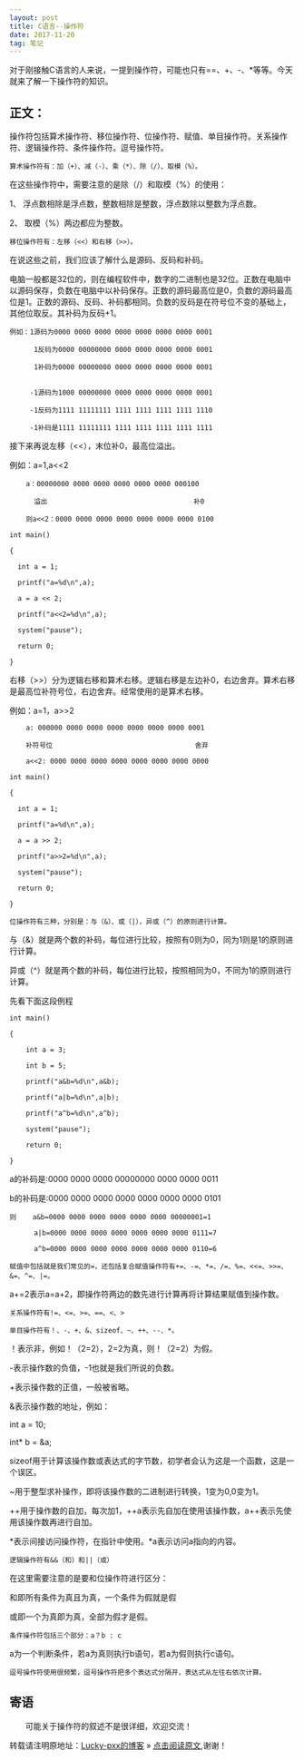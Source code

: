 ```yaml
---
layout: post
title: C语言--操作符 
date: 2017-11-20 
tag: 笔记
---   
```


对于刚接触C语言的人来说，一提到操作符，可能也只有==、+、-、*等等。今天就来了解一下操作符的知识。

## 正文：

操作符包括算术操作符、移位操作符、位操作符、赋值、单目操作符。关系操作符、逻辑操作符、条件操作符。逗号操作符。

```
算术操作符有：加（+）、减（-）、乘（*）、除（/）、取模（%）。
```

在这些操作符中，需要注意的是除（/）和取模（%）的使用：

1、 浮点数相除是浮点数，整数相除是整数，浮点数除以整数为浮点数。

2、 取模（%）两边都应为整数。

```
移位操作符有：左移（<<）和右移（>>）。
```

在说这些之前，我们应该了解什么是源码、反码和补码。

电脑一般都是32位的，则在编程软件中，数字的二进制也是32位。正数在电脑中以源码保存，负数在电脑中以补码保存。正数的源码最高位是0，负数的源码最高位是1。正数的源码、反码、补码都相同。负数的反码是在符号位不变的基础上，其他位取反。其补码为反码+1。

```
例如：1源码为0000 0000 0000 0000 0000 0000 0000 0001

      1反码为0000 00000000 0000 0000 0000 0000 0001

      1补码为0000 00000000 0000 0000 0000 0000 0001

	  
     -1源码为1000 00000000 0000 0000 0000 0000 0001

     -1反码为1111 11111111 1111 1111 1111 1111 1110

     -1补码是1111 11111111 1111 1111 1111 1111 1111
```

接下来再说左移（<<），末位补0，最高位溢出。

例如：a=1,a<<2

        a：00000000 0000 0000 0000 0000 0000 000100

          溢出                                    补0

        则a<<2：0000 0000 0000 0000 0000 0000 0000 0100
		
```
int main()

{

  int a = 1;

  printf("a=%d\n",a);

  a = a << 2;

  printf("a<<2=%d\n",a);

  system("pause");

  return 0;

}  
```
 
右移（>>）分为逻辑右移和算术右移。逻辑右移是左边补0，右边舍弃。算术右移是最高位补符号位，右边舍弃。经常使用的是算术右移。

例如：a=1，a>>2

        a: 000000 0000 0000 0000 0000 0000 0000 0001

        补符号位                                   舍弃

        a<<2: 0000 0000 0000 0000 0000 0000 0000 0000

```
int main()

{

  int a = 1;

  printf("a=%d\n",a);

  a = a >> 2;

  printf("a>>2=%d\n",a);

  system("pause");

  return 0;

}
```

```
位操作符有三种，分别是：与（&）、或（|），异或（^）的原则进行计算。
```

与（&）就是两个数的补码，每位进行比较，按照有0则为0，同为1则是1的原则进行计算。

异或（^）就是两个数的补码，每位进行比较，按照相同为0，不同为1的原则进行计算。

先看下面这段例程

```
int main()

{

    int a = 3;

    int b = 5;

    printf("a&b=%d\n",a&b);

    printf("a|b=%d\n",a|b);

    printf("a^b=%d\n",a^b);

    system("pause");

    return 0;

}
```

a的补码是:0000 0000 0000 00000000 0000 0000 0011

b的补码是:0000 0000 0000 0000 0000 0000 0000 0101

```
则    a&b=0000 0000 0000 0000 0000 0000 00000001=1

      a|b=0000 0000 0000 0000 0000 0000 0000 0111=7

      a^b=0000 0000 0000 0000 0000 0000 0000 0110=6
```
	  
```
赋值中包括就是我们常见的=，还包括复合赋值操作符有+=、-=、*=、/=、%=、<<=、>>=、&=、^=、|=。
```

a+=2表示a=a+2，即操作符两边的数先进行计算再将计算结果赋值到操作数。

```
关系操作符有!=、<=、>=、==、<、>
```

```
单目操作符有！、-、+、&、sizeof、~、++、--、*。
```

！表示非，例如！（2=2），2=2为真，则！（2=2）为假。

-表示操作数的负值，-1也就是我们所说的负数。

+表示操作数的正值，一般被省略。

&表示操作数的地址，例如：

int a = 10;

int* b = &a;

sizeof用于计算该操作数或表达式的字节数，初学者会认为这是一个函数，这是一个误区。

~用于整型求补操作，即将该操作数的二进制进行转换，1变为0,0变为1。

++用于操作数的自加，每次加1，++a表示先自加在使用该操作数，a++表示先使用该操作数再进行自加。

*表示间接访问操作符，在指针中使用。*a表示访问a指向的内容。

```
逻辑操作符有&&（和）和||（或）
```

在这里需要注意的是要和位操作符进行区分：

和即所有条件为真且为真，一个条件为假就是假

或即一个为真即为真，全部为假才是假。

```
条件操作符包括三个部分：a？b : c
```

a为一个判断条件，若a为真则执行b语句，若a为假则执行c语句。

```
逗号操作符使用很频繁，逗号操作符把多个表达式分隔开，表达式从左往右依次计算。
```

## 寄语
　　可能关于操作符的叙述不是很详细，欢迎交流！
                          						 
转载请注明原地址：[Lucky-pxx的博客](http://www.bingoxin.top) » [点击阅读原文](http://www.bingoxin.top/2018/04/%E5%85%88%E7%95%99%E7%9D%80%E5%8D%A0%E5%9C%B0%E6%96%B9/),谢谢！